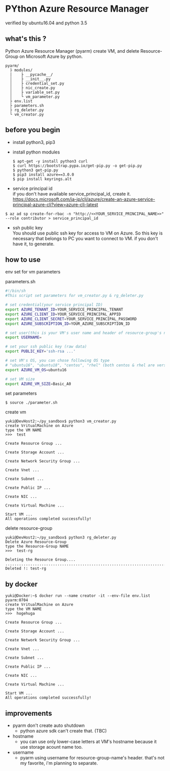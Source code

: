 # PYthon Azure Resource Manager
verified by ubuntu16.04 and python 3.5
## what's this ?
Python Azure Resource Manager (pyarm) create VM, and delete Resource-Group on Microsoft Azure by python.
```
pyarm/
  ├ modules/
  |    ├ __pycache__/
  │    ├ __init__.py
  │    ├ credential_set.py
  │    ├ nic_create.py
  │    ├ variable_set.py
  │    └ vm_parameter.py
  ├ env.list
  ├ parameters.sh
  ├ rg_deleter.py
  └ vm_creator.py
```
## before you begin
- install python3, pip3
- install python modules

    ```
    $ apt-get -y install python3 curl
    $ curl https://bootstrap.pypa.io/get-pip.py -o get-pip.py
    $ python3 get-pip.py
    $ pip3 install azure==3.0.0
    $ pip install keyrings.alt
    ```
- service principal id  
if you don't have available service_principal_id, create it.  
https://docs.microsoft.com/ja-jp/cli/azure/create-an-azure-service-principal-azure-cli?view=azure-cli-latest
```
$ az ad sp create-for-rbac -n "http://<<YOUR_SERVICE_PRINCIPAL_NAME>>" --role contributor > service_principal_id
```
- ssh public key  
You should use public ssh key for access to VM on Azure. So this key is necessary that belongs to PC you want to connect to VM.
if you don't have it, to generate.

## how to use
env set for vm parameters  

parameters.sh
```sh
#!/bin/sh
#This script set parameters for vm_creator.py & rg_deleter.py

# set credential(your service principal ID)
export AZURE_TENANT_ID=YOUR_SERVICE_PRINCIPAL_TENANT
export AZURE_CLIENT_ID=YOUR_SERVICE_PRINCIPAL_APPID
export AZURE_CLIENT_SECRET=YOUR_SERVICE_PRINCIPAL_PASSWORD
export AZURE_SUBSCRIPTION_ID=YOUR_AZURE_SUBSCRIPTION_ID

# set user(this is your VM's user name and header of resource-group's name )
export USERNAME=

# set your ssh public key (raw data)
export PUBLIC_KEY='ssh-rsa ...'

# set VM's OS, you can chose following OS type
# "ubuntu16", "ubuntu18", "centos", "rhel" (both centos & rhel are version 7)
export AZURE_VM_OS=ubuntu16

# set VM size
export AZURE_VM_SIZE=Basic_A0
```
set parameters
```
$ source ./parameter.sh
```
create vm
```
yuki@DevHost2:~/py_sandbox$ python3 vm_creator.py
create VritualMachine on Azure
type the VM NAME
>>>  test

Create Resource Group ...

Create Storage Account ...

Create Network Security Group ...

Create Vnet ...

Create Subnet ...

Create Public IP ...

Create NIC ...

Create Virtual Machine ...

Start VM ...
All operations completed successfully!
```
delete resource-group
```
yuki@DevHost2:~/py_sandbox$ python3 rg_deleter.py
Delete Azure Resource-Group
type the Resource-Group NAME
>>>  test-rg

Deleting the Resource Group....
.........................................................................................................
Deleted !: test-rg
```
## by docker
```
yuki@Docker:~$ docker run --name creator -it --env-file env.list pyarm:0704
create VritualMachine on Azure
type the VM NAME
>>>  hogehuga

Create Resource Group ...

Create Storage Account ...

Create Network Security Group ...

Create Vnet ...

Create Subnet ...

Create Public IP ...

Create NIC ...

Create Virtual Machine ...

Start VM ...
All operations completed successfully!
```

## improvements
- pyarm don't create auto shutdown
    - python azure sdk can't create that. (TBC)
- hostname
    - you can use only lower-case letters at VM's hostname because it use storage acount name too.
- username
    - pyarm using username for resource-group-name's header. that's not my favorite, i'm planning to separate.
